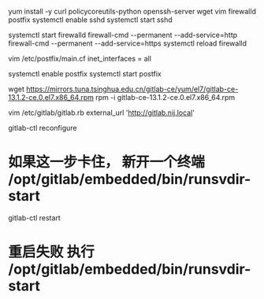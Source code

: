 yum install -y curl policycoreutils-python openssh-server wget vim firewalld postfix
systemctl enable sshd
systemctl start sshd

systemctl start firewalld
firewall-cmd --permanent --add-service=http
firewall-cmd --permanent --add-service=https
systemctl reload firewalld

vim /etc/postfix/main.cf
inet_interfaces = all

systemctl enable postfix
systemctl start postfix


wget https://mirrors.tuna.tsinghua.edu.cn/gitlab-ce/yum/el7/gitlab-ce-13.1.2-ce.0.el7.x86_64.rpm
rpm -i gitlab-ce-13.1.2-ce.0.el7.x86_64.rpm

vim  /etc/gitlab/gitlab.rb
external_url 'http://gitlab.nij.local'

gitlab-ctl reconfigure
# 如果这一步卡住， 新开一个终端 /opt/gitlab/embedded/bin/runsvdir-start

gitlab-ctl restart



# 重启失败 执行 /opt/gitlab/embedded/bin/runsvdir-start